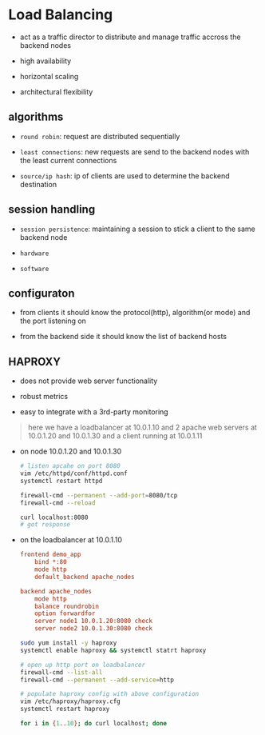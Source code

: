 # Load Balancing

- act as a traffic director to distribute and manage traffic accross the backend nodes

- high availability

- horizontal scaling

- architectural flexibility

## algorithms

- `round robin`: request are distributed sequentially

- `least connections`: new requests are send to the backend nodes with the least current connections

- `source/ip hash`: ip of clients are used to determine the backend destination

## session handling

- `session persistence`: maintaining a session to stick a client to the same backend node

- `hardware`

- `software`

## configuraton

- from clients it should know the protocol(http), algorithm(or mode) and the port listening on

- from the backend side it should know the list of backend hosts



## HAPROXY

- does not provide web server functionality

- robust metrics

- easy to integrate with a 3rd-party monitoring

> here we have a loadbalancer at 10.0.1.10 and 2 apache web servers at 10.0.1.20 and 10.0.1.30 and a client running at 10.0.1.11

- on node 10.0.1.20 and 10.0.1.30

    ```bash
    # listen apcahe on port 8080
    vim /etc/httpd/conf/httpd.conf
    systemctl restart httpd

    firewall-cmd --permanent --add-port=8080/tcp
    firewall-cmd --reload

    curl localhost:8080
    # got response
    ```

- on the loadbalancer at 10.0.1.10

    ```cfg
    frontend demo_app
        bind *:80
        mode http
        default_backend apache_nodes

    backend apache_nodes
        mode http
        balance roundrobin
        option forwardfor
        server node1 10.0.1.20:8080 check
        server node2 10.0.1.30:8080 check
    ```

    ```bash
    sudo yum install -y haproxy
    systemctl enable haproxy && systemctl statrt haproxy

    # open up http port on loadbalancer
    firewall-cmd --list-all
    firewall-cmd --permanent --add-service=http

    # populate haproxy config with above configuration
    vim /etc/haproxy/haproxy.cfg
    systemctl restart haproxy

    for i in {1..10}; do curl localhost; done
    ```
